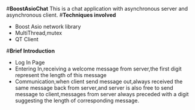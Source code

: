 #**BoostAsioChat**
This is a chat application with asynchronous server and asynchronous client.
#**Techniques involved**
- Boost Asio network library
- MultiThread,mutex
- QT Client 

#**Brief Introduction**
* Log In Page
* Entering In,receiving a welcome message from server,the first digit represent the length of this message
* Communication,when client send message out,always received the same message back from server,and server is also free to send message to client,messages from server always preceded with a digit suggesting the length of corresponding message.

